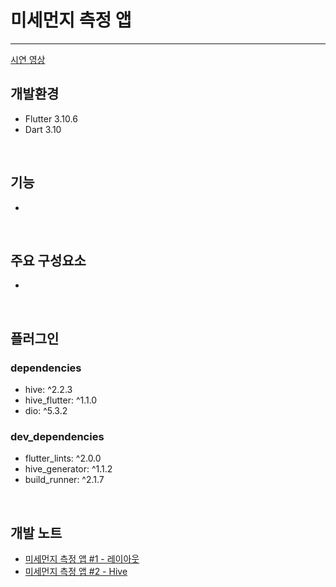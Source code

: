 # 미세먼지 측정 앱
---
[시연 영상](https://tv.kakao.com/v/440869904)
<br>

## 개발환경
- Flutter 3.10.6  
- Dart 3.10
<br>

## 기능
- 
<br>

## 주요 구성요소
- 
<br>

## 플러그인
### dependencies
- hive: ^2.2.3
- hive_flutter: ^1.1.0
- dio: ^5.3.2

### dev_dependencies
- flutter_lints: ^2.0.0
- hive_generator: ^1.1.2
- build_runner: ^2.1.7
<br>

## 개발 노트
- [미세먼지 측정 앱 #1 - 레이아웃](https://damio.tistory.com/152)
- [미세먼지 측정 앱 #2 - Hive](https://damio.tistory.com/155)  
<br>

